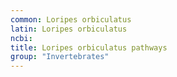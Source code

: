 ```yaml
---
common: Loripes orbiculatus
latin: Loripes orbiculatus
ncbi: 
title: Loripes orbiculatus pathways
group: "Invertebrates"
---
```

